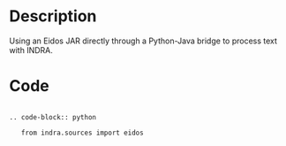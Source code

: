# Description
Using an Eidos JAR directly through a Python-Java bridge to process text with INDRA.

# Code
```

.. code-block:: python

   from indra.sources import eidos

```
